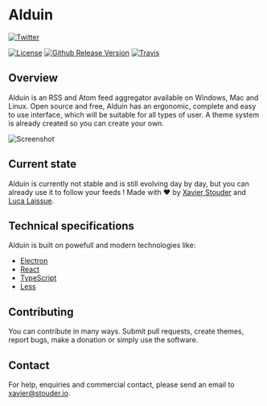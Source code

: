 # Alduin
[![Twitter](https://img.shields.io/twitter/follow/Xstoudi.svg?style=social&label=Follow%20@Xstoudi)](https://twitter.com/Xstoudi)

[![License](https://img.shields.io/badge/license-MIT-blue.svg?style=flat-square)](https://github.com/Xstoudi/alduin/blob/master/LICENSE) [![Github Release Version](https://img.shields.io/github/release/Xstoudi/rss-feed.svg?style=flat-square)](https://github.com/Xstoudi/rss-feed/release) [![Travis](https://img.shields.io/travis/Xstoudi/alduin.svg?style=flat-square)](https://travis-ci.org/Xstoudi/alduin)

## Overview
Alduin is an RSS and Atom feed aggregator available on Windows, Mac and Linux.
Open source and free, Alduin has an ergonomic, complete and easy to use interface, which will be suitable for all types of user.
A theme system is already created so you can create your own.

![Screenshot](http://i.imgur.com/bdkyxA7.png)

## Current state
Alduin is currently not stable and is still evolving day by day, but you can already use it to follow your feeds ! 
Made with :heart: by [Xavier Stouder](https://github.com/Xstoudi) and [Luca Laissue](https://github.com/lucalaissue).

## Technical specifications
Alduin is built on powefull and modern technologies like:
* [Electron](http://electron.atom.io/)
* [React](https://facebook.github.io/react/)
* [TypeScript](https://www.typescriptlang.org/)
* [Less](http://lesscss.org/)

## Contributing
You can contribute in many ways. Submit pull requests, create themes, report bugs, make a donation or simply use the software.

## Contact
For help, enquiries and commercial contact, please send an email to [xavier@stouder.io](mailto://xavier@stouder.io).
